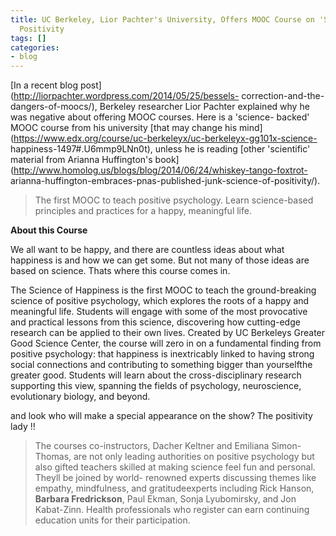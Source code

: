 ```yaml
---
title: UC Berkeley, Lior Pachter's University, Offers MOOC Course on 'Science' of
  Positivity
tags: []
categories:
- blog
---
```

[In a recent blog post](http://liorpachter.wordpress.com/2014/05/25/bessels-
correction-and-the-dangers-of-moocs/), Berkeley researcher Lior Pachter
explained why he was negative about offering MOOC courses. Here is a 'science-
backed' MOOC course from his university [that may change his
mind](https://www.edx.org/course/uc-berkeleyx/uc-berkeleyx-gg101x-science-
happiness-1497#.U6mmp9LNn0t), unless he is reading [other 'scientific'
material from Arianna Huffington's
book](http://www.homolog.us/blogs/blog/2014/06/24/whiskey-tango-foxtrot-
arianna-huffington-embraces-pnas-published-junk-science-of-positivity/).
<!--more-->

> The first MOOC to teach positive psychology. Learn science-based principles
and practices for a happy, meaningful life.

**About this Course**

We all want to be happy, and there are countless ideas about what happiness is
and how we can get some. But not many of those ideas are based on science.
Thats where this course comes in.

The Science of Happiness is the first MOOC to teach the ground-breaking
science of positive psychology, which explores the roots of a happy and
meaningful life. Students will engage with some of the most provocative and
practical lessons from this science, discovering how cutting-edge research can
be applied to their own lives. Created by UC Berkeleys Greater Good Science
Center, the course will zero in on a fundamental finding from positive
psychology: that happiness is inextricably linked to having strong social
connections and contributing to something bigger than yourselfthe greater
good. Students will learn about the cross-disciplinary research supporting
this view, spanning the fields of psychology, neuroscience, evolutionary
biology, and beyond.

and look who will make a special appearance on the show? The positivity lady
!!

> The courses co-instructors, Dacher Keltner and Emiliana Simon-Thomas, are
not only leading authorities on positive psychology but also gifted teachers
skilled at making science feel fun and personal. Theyll be joined by world-
renowned experts discussing themes like empathy, mindfulness, and
gratitudeexperts including Rick Hanson, **Barbara Fredrickson**, Paul Ekman,
Sonja Lyubomirsky, and Jon Kabat-Zinn. Health professionals who register can
earn continuing education units for their participation.

